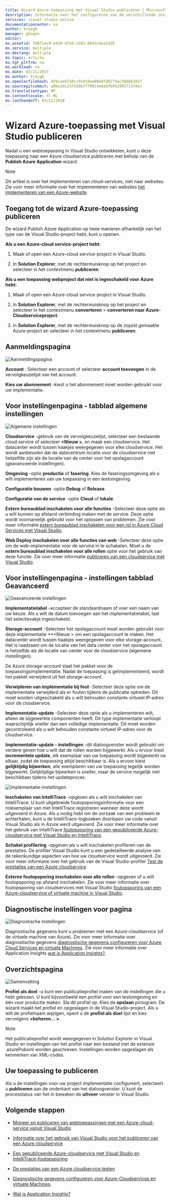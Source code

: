 ```yaml
---
title: Wizard Azure-toepassing met Visual Studio publiceren | Microsoft Docs
description: Informatie over het configureren van de verschillende instellingen in de Visual Studio Azure Wizard toepassing publiceren
services: visual-studio-online
documentationcenter: na
author: kraigb
manager: ghogen
editor: 
ms.assetid: 7d8f1ac9-e439-47e0-a183-0642c4ea1920
ms.service: multiple
ms.devlang: multiple
ms.topic: article
ms.tgt_pltfrm: na
ms.workload: na
ms.date: 03/21/2017
ms.author: kraigb
ms.openlocfilehash: d29cae9710cc9c01dae09e8fd8273ac30dd61827
ms.sourcegitcommit: a0be2dc237d30b7f79914e8adfb85299571374ec
ms.translationtype: MT
ms.contentlocale: nl-NL
ms.lasthandoff: 03/12/2018
---
```

# <a name="using-the-visual-studio-publish-azure-application-wizard"></a>Wizard Azure-toepassing met Visual Studio publiceren

Nadat u een webtoepassing in Visual Studio ontwikkelen, kunt u deze toepassing naar een Azure cloudservice publiceren met behulp van de **Publish Azure Application** wizard.

> [!Note]
> Dit artikel is over het implementeren van cloud-services, niet naar websites. Zie voor meer informatie over het implementeren van websites [het implementeren van een Azure-website](https://social.msdn.microsoft.com/Search/windowsazure?query=How%20to%20Deploy%20an%20Azure%20Web%20Site&Refinement=138&ac=4#refinementChanges=117&pageNumber=1&showMore=false).

## <a name="accessing-the-publish-azure-application-wizard"></a>Toegang tot de wizard Azure-toepassing publiceren

De wizard Publish Azure Application op twee manieren afhankelijk van het type van de Visual Studio-project hebt, kunt u openen.

**Als u een Azure-cloud service-project hebt:**

1. Maak of open een Azure-cloud service-project in Visual Studio.

1. In **Solution Explorer**, met de rechtermuisknop op het project en selecteer in het contextmenu **publiceren**.

**Als u een toepassing webproject dat niet is ingeschakeld voor Azure hebt:**

1. Maak of open een Azure-cloud service-project in Visual Studio.

1. In **Solution Explorer**, met de rechtermuisknop op het project en selecteer in het contextmenu **converteren** > **converteren naar Azure-Cloudserviceproject**. 

1. In **Solution Explorer**, met de rechtermuisknop op de zojuist gemaakte Azure-project en selecteer in het contextmenu **publiceren**.

## <a name="sign-in-page"></a>Aanmeldingspagina

![Aanmeldingspagina](./media/vs-azure-tools-publish-azure-application-wizard/sign-in.png)

**Account** : Selecteer een account of selecteer **account toevoegen** in de vervolgkeuzelijst van het account.

**Kies uw abonnement** -kiest u het abonnement moet worden gebruikt voor uw implementatie.

## <a name="settings-page---common-settings-tab"></a>Voor instellingenpagina - tabblad algemene instellingen

![Algemene instellingen](./media/vs-azure-tools-publish-azure-application-wizard/settings-common-settings.png)

**Cloudservice** -gebruik van de vervolgkeuzelijst, selecteer een bestaande cloud service of selecteer  **&lt;Nieuw >**, en maak een cloudservice. Het datacenter wordt tussen haakjes weergegeven voor elke cloudservice. Het wordt aanbevolen dat de datacentrum locatie voor de cloudservice niet hetzelfde zijn als de locatie van de center voor het opslagaccount (geavanceerde instellingen).

**Omgeving** -optie **productie** of **fasering**. Kies de faseringsomgeving als u wilt implementeren van uw toepassing in een testomgeving. 

**Configuratie bouwen** -optie **Debug** of **Release**.

**Configuratie van de service** -optie **Cloud** of **lokale**.

**Extern bureaublad inschakelen voor alle functies** -Selecteer deze optie als u wilt kunnen op afstand verbinding maken met de service. Deze optie wordt voornamelijk gebruikt voor het oplossen van problemen. Zie voor meer informatie [extern bureaublad inschakelen voor een rol in Azure Cloud Services met Visual Studio](cloud-services/cloud-services-role-enable-remote-desktop-visual-studio.md).

**Web Deploy inschakelen voor alle functies van web** -Selecteer deze optie om de web-implementatie voor de service in te schakelen. Moet u de **extern bureaublad inschakelen voor alle rollen** optie voor het gebruik van deze functie. Zie voor meer informatie [publiceren van een cloudservice met Visual Studio](vs-azure-tools-publishing-a-cloud-service.md).

## <a name="settings-page---advanced-settings-tab"></a>Voor instellingenpagina - instellingen tabblad Geavanceerd

![Geavanceerde instellingen](./media/vs-azure-tools-publish-azure-application-wizard/settings-advanced-settings.png)

**Implementatielabel** -accepteer de standaardnaam of voer een naam van uw keuze. Als u wilt de datum toevoegen aan het implementatielabel, laat het selectievakje ingeschakeld. 

**Storage-account** -Selecteer het opslagaccount moet worden gebruikt voor deze implementatie **&lt;Nieuw > om een opslagaccount te maken. Het datacenter wordt tussen haakjes weergegeven voor elke storage-account. Het is raadzaam om de locatie van het data center voor het opslagaccount is hetzelfde als de locatie van center voor de cloudservice (algemene instellingen).

De Azure storage-account slaat het pakket voor de toepassingsimplementatie. Nadat de toepassing is geïmplementeerd, wordt het pakket verwijderd uit het storage-account.

**Verwijderen van implementatie bij fout** -Selecteer deze optie om de implementatie verwijderd als er fouten tijdens de publicatie optreden. Dit moet worden uitgeschakeld als u wilt behouden constante virtueel IP-adres voor de cloudservice.

**Implementatie-update** -Selecteer deze optie als u implementeren wilt, alleen de bijgewerkte componenten heeft. Dit type implementatie verloopt waarschijnlijk sneller dan een volledige implementatie. Dit moet worden gecontroleerd als u wilt behouden constante virtueel IP-adres voor de cloudservice. 

**Implementatie-update - instellingen** -dit dialoogvenster wordt gebruikt om verdere geven hoe u wilt dat de rollen worden bijgewerkt. Als u ervoor kiest **incrementele update**, elk exemplaar van uw toepassing wordt bijgewerkt na elkaar, zodat de toepassing altijd beschikbaar is. Als u ervoor kiest **gelijktijdig bijwerken**, alle exemplaren van uw toepassing tegelijk worden bijgewerkt. Gelijktijdige bijwerken is sneller, maar de service mogelijk niet beschikbaar tijdens het updateproces.

![Implementatie-instellingen](./media/vs-azure-tools-publish-azure-application-wizard/deployment-settings.png)

**Inschakelen van IntelliTrace** -opgeven als u wilt inschakelen van IntelliTrace. U kunt uitgebreide foutopsporingsinformatie voor een rolexemplaar van met IntelliTrace registreren wanneer deze wordt uitgevoerd in Azure. Als u nodig hebt om de oorzaak van een probleem te achterhalen, kunt u de IntelliTrace-logboeken doorlopen uw code vanuit Visual Studio als in Azure werd uitgevoerd. Zie voor meer informatie over het gebruik van IntelliTrace [foutopsporing van een gepubliceerde Azure-cloudservice met Visual Studio en IntelliTrace](./vs-azure-tools-intellitrace-debug-published-cloud-services.md).

**Schakel profilering** -opgeven als u wilt inschakelen profileren van de prestaties. De profiler Visual Studio kunt u een gedetailleerde analyse van de rekenkundige aspecten van hoe uw cloudservice wordt uitgevoerd. Zie voor meer informatie over het gebruik van de Visual Studio-profiler [Test de prestaties van een Azure cloudservice](./vs-azure-tools-performance-profiling-cloud-services.md).

**Externe foutopsporing inschakelen voor alle rollen** -opgeven of u wilt foutopsporing op afstand inschakelen. Zie voor meer informatie over foutopsporing van cloudservices met Visual Studio [foutopsporing van een Azure-cloudservice of virtuele machine in Visual Studio](./vs-azure-tools-debug-cloud-services-virtual-machines.md).

## <a name="diagnostics-settings-page"></a>Diagnostische instellingen voor pagina

![Diagnostische instellingen](./media/vs-azure-tools-publish-azure-application-wizard/diagnostic-settings.png)

Diagnostische gegevens kunt u problemen met een Azure-cloudservice (of de virtuele machine van Azure). Zie voor meer informatie over diagnostische gegevens [diagnostische gegevens configureren voor Azure Cloud Services en virtuele Machines](./vs-azure-tools-diagnostics-for-cloud-services-and-virtual-machines.md). Zie voor meer informatie over Application Insights [wat is Application Insights?](./application-insights/app-insights-overview.md).

## <a name="summary-page"></a>Overzichtspagina

![Samenvatting](./media/vs-azure-tools-publish-azure-application-wizard/summary.png)

**Profiel als doel** -u kunt een publicatieprofiel maken van de instellingen die u hebt gekozen. U kunt bijvoorbeeld een profiel voor een testomgeving en één voor productie maken. Sla dit profiel op. Kies de **opslaan** pictogram. De wizard maakt het profiel en opgeslagen in de Visual Studio-project. Als u wilt de profielnaam wijzigen, opent u de **profiel als doel** lijst en kies vervolgens  **&lt;beheren... &gt;**.

   > [!Note]
   > Het publicatieprofiel wordt weergegeven in Solution Explorer in Visual Studio en instellingen van het profiel naar een bestand met de extensie .azurePubxml worden geschreven. Instellingen worden opgeslagen als kenmerken van XML-codes.

## <a name="publishing-your-application"></a>Uw toepassing te publiceren

Als u de instellingen voor uw project implementatie configureert, selecteert u **publiceren** aan de onderkant van het dialoogvenster. U kunt de processtatus van het in bewaken de **uitvoer** venster in Visual Studio.

## <a name="next-steps"></a>Volgende stappen

- [Migreer en publiceren van webtoepassingen met een Azure-cloud-service vanuit Visual Studio](./vs-azure-tools-migrate-publish-web-app-to-cloud-service.md)

- [Informatie over het gebruik van Visual Studio voor het publiceren van een Azure cloudservice](./vs-azure-tools-publishing-a-cloud-service.md)

- [Een gepubliceerde Azure-cloudservice met Visual Studio en IntelliTrace-foutopsporing](./vs-azure-tools-intellitrace-debug-published-cloud-services.md)

- [De prestaties van een Azure cloudservice testen](./vs-azure-tools-performance-profiling-cloud-services.md)

- [Diagnostische gegevens configureren voor Azure-Cloudservices en virtuele Machines](./vs-azure-tools-diagnostics-for-cloud-services-and-virtual-machines.md).

- [Wat is Application Insights?](./application-insights/app-insights-overview.md)